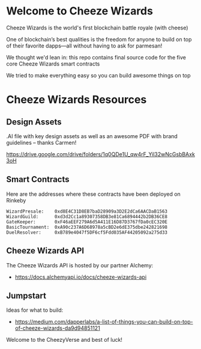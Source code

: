 
# Welcome to Cheeze Wizards

Cheeze Wizards is the world's first blockchain battle royale (with cheese)

One of blockchain’s best qualities is the freedom for anyone to build on top of their favorite dapps––all without having to ask for parmesan! 

We thought we'd lean in: this repo contains final source code for the five core Cheeze Wizards smart contracts 

We tried to make everything easy so you can build  awesome things on top

# Cheeze Wizards Resources

## Design Assets

.AI file with key design assets as well as an awesome PDF with brand guidelines – thanks Carmen! 

https://drive.google.com/drive/folders/1q0QDe1U_qw4rF_Yil32wNcGsbBAxk3oH


## Smart Contracts

Here are the addresses where these contracts have been deployed on Rinkeby

```
WizardPresale:    0xd8E4C31D8EB7baD28909a3D2E2dCa6AACDaB1563
WizardGuild:      0xd3d2Cc1a89307358DB3e81Ca6894442b2DB36CE8
GateKeeper:       0xF46aEEF279A6d5A411E16D87D3767fDa0cEC320E
BasicTournament:  0xA90c237A6D68978a5cBD2e6dE375dbe242821698
DuelResolver:     0xB789e4047f5DF6cf5Fdd035AF44205092a275d33
```


## Cheeze Wizards API

The Cheeze Wizards API is hosted by our partner Alchemy: 
* https://docs.alchemyapi.io/docs/cheeze-wizards-api


## Jumpstart

Ideas for what to build: 
* https://medium.com/dapperlabs/a-list-of-things-you-can-build-on-top-of-cheeze-wizards-da9d94851121

Welcome to the CheezyVerse and best of luck!

